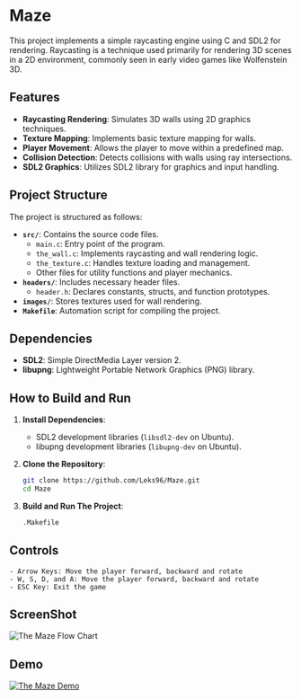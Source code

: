 # Maze

This project implements a simple raycasting engine using C and SDL2 for rendering. Raycasting is a technique used primarily for rendering 3D scenes in a 2D environment, commonly seen in early video games like Wolfenstein 3D.

## Features

- **Raycasting Rendering**: Simulates 3D walls using 2D graphics techniques.
- **Texture Mapping**: Implements basic texture mapping for walls.
- **Player Movement**: Allows the player to move within a predefined map.
- **Collision Detection**: Detects collisions with walls using ray intersections.
- **SDL2 Graphics**: Utilizes SDL2 library for graphics and input handling.

## Project Structure

The project is structured as follows:

- **`src/`**: Contains the source code files.
  - `main.c`: Entry point of the program.
  - `the_wall.c`: Implements raycasting and wall rendering logic.
  - `the_texture.c`: Handles texture loading and management.
  - Other files for utility functions and player mechanics.
- **`headers/`**: Includes necessary header files.
  - `header.h`: Declares constants, structs, and function prototypes.
- **`images/`**: Stores textures used for wall rendering.
- **`Makefile`**: Automation script for compiling the project.

## Dependencies

- **SDL2**: Simple DirectMedia Layer version 2.
- **libupng**: Lightweight Portable Network Graphics (PNG) library.

## How to Build and Run

1. **Install Dependencies**:
   - SDL2 development libraries (`libsdl2-dev` on Ubuntu).
   - libupng development libraries (`libupng-dev` on Ubuntu).

2. **Clone the Repository**:
   ```bash
   git clone https://github.com/Leks96/Maze.git
   cd Maze

3. **Build and Run The Project**:
   ```bash
   .Makefile

## Controls

    - Arrow Keys: Move the player forward, backward and rotate
    - W, S, D, and A: Move the player forward, backward and rotate
    - ESC Key: Exit the game

## ScreenShot
![The Maze Flow Chart](https://res.cloudinary.com/dglpy94yq/image/upload/v1719486880/Screenshot_91_srfbjk.png)

## Demo
[![The Maze Demo](https://res.cloudinary.com/dglpy94yq/image/upload/v1719486880/Screenshot_91_srfbjk.png)](https://res.cloudinary.com/dglpy94yq/video/upload/v1719487891/top-level_window_Ubuntu_2024-06-27_12-26-03_sanacf.mp4)